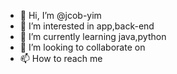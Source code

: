 - 👋 Hi, I’m @jcob-yim
- 👀 I’m interested in app,back-end
- 🌱 I’m currently learning java,python
- 💞️ I’m looking to collaborate on 
- 📫 How to reach me 

<!---
jcob-yim/jcob-yim is a ✨ special ✨ repository because its `README.md` (this file) appears on your GitHub profile.
You can click the Preview link to take a look at your changes.
--->
